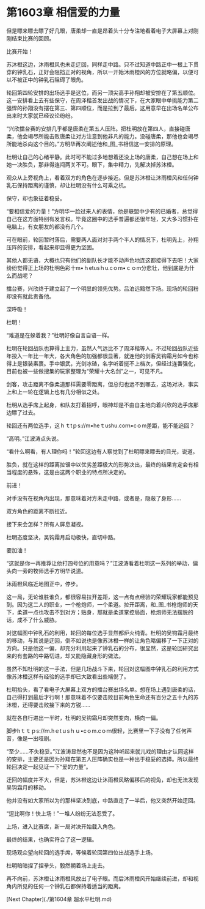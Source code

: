 # 第1603章 相信爱的力量

但是瞟来瞟去瞟了好几眼，唐柔却一直是昂着头十分专注地看着电子大屏幕上对刚刚结束比赛的回顾。

比赛开始！

苏沐橙这边，沐雨橙风也未走迂回，同样走中路。只不过知道中路正中一根上下贯穿的钟乳石，正好会阻挡正对的视角，所以一开始沐雨橙风的方位就略偏，以便可以不被正中的钟乳石阻碍了眼角。

轮回第四轮安排的出场选手是这位，而另一顶尖高手孙翔却被安排在了第五顺位。这一安排看上去有些保守，在周泽楷首发出战的情况下，在大家眼中单挑能力第二强悍的孙翔没有摆在第三、第四顺位，而是拉到了最后。这用意早在出场名单公布出来时大家就已经议论纷纷。

“兴欣擂台赛的安排几乎都是唐柔在第五人压阵。把杜明放在第四人，直接碰唐柔，他会竭尽所能击败唐柔让对方注意到他非凡的能力。没碰唐柔，那他也会竭尽所能地杀向这个目的。”方明华再次阐述他和_图_书相信这一安排的原理。

杜明让自己的心绪平静。此时可不能过多地想着还没上场的唐柔，自己想在场上和她一决胜负，那非得连闯两关不可。眼下，集中精力，先解决掉苏沐橙。

观众从上旁视角上，看着双方的角色在逐步接近。但是苏沐橙让沐雨橙风和任何钟乳石保持距离的谨慎，却让杜明没有什么可乘之机。

保守，却也象征着稳妥。

“要相信爱的力量！”方明华一脸过来人的表情，他是联盟中少有的已婚者，总觉得自己在这方面特别有发言权。毕竟这圈中的选手普遍都还很年轻，又大多习惯扑在电脑上，有女朋友的都没有几个。

可在眼前，轮回暂时落后，需要两人面对对手两个半人的情况下，杜明先上，孙翔压阵的安排，看起来却显得更为坚固。

其他人都无语，大概也只有他们的副队长才能不动声色地连这都接得下去吧！大家纷纷觉得正上场的杜明色彩十m•ｈetusｈu.cｏm•ｃｏm分悲壮，他到底是为什么而战呢？

擂台赛，兴欣终于建立起了一个明显的领先优势。吕泊远黯然下场。现场的轮回粉却没有就此责备他。

深呼吸！

杜明！

“难道是在躲着我？”杜明好像自言自语一样。

杜明在轮回战队也算得上主力，虽然人气远比不了周泽楷等人。不过轮回战队近些年投入一年比一年大，各大角色的加强都很显著，就连他的剑客吴钩霜月如今也称得上是银装素裹。手中银武，光剑冰碴，名字听着挺不上档次，但经过连番强化，目前也被一些做搜集的玩家整理为“荣耀十大名剑”之一，可见不凡。

剑客，攻击距离不像柔道那样需要零距离，但总归也远不到哪去，这场对决，事实上和上一轮在逻辑上也有几分相似之处。

杜明从选手席上起身，和队友打着招呼，眼神却是不由自主地向着兴欣的选手席那边瞟了过去。

轮回还有两位选手，这ｈｔtｐs://m•heｔushu.coｍ•cｏm差距，能不能追回？

“高明。”江波涛点头说。

“看什么啊看，有人理你吗！”轮回这边有人察觉到了杜明瞟来瞟去的目光，说道。

胜负，就在这样的距离拉锯中以优劣差距极大的形势决出，最终的结果肯定会有相当程度的悬殊，这是由这两个职业的特点所决定的。

前进！

对手没有在视角内出现，那意味着对方未走中路，或者是，隐蔽了身形……

双方角色的距离不断拉近。

接下来会怎样？所有人屏息凝视。

杜明态度坚决，吴钩霜月启动极快，直切中路。

要加油！

“这就是你一再推荐让他打四号位的用意吗？”江波涛看着杜明这一系列的举动，偏头向一旁的牧师选手方明华说道。

沐雨橙风临近地图正中，停步。

这一局，无论谁胜谁负，都很容易拉开差距，这一点有点经验的荣耀玩家都能预见到。因为这二人的职业，一个枪炮师，一个柔道。拉开距离，和_图_书枪炮师的天下，柔道一点也攻击不到对方；贴身，那就是柔道掌控局面，枪炮师无法摆脱的话，成不了什么威胁。

对这幅图中钟乳石的利用，轮回的每位选手显然都炉火纯青。杜明的吴钩霜月最终的移动，与其说是迂回，倒不如说也是像苏沐橙一样的让角色略偏移了一下正对的方向。只是他这一偏，却充分利用起来了钟乳石的分布，很显然，这是轮回研究出来的有套路的中路切进，却又能隐藏身形的做法。

虽然不知杜明的这一手法，但是几场战斗下来，轮回对这幅图中钟乳石的利用方式像苏沐橙这样有经验的选手却已大致看出些端倪了。

杜明抬头，看了看电子大屏幕上双方的擂台赛出场名单。想在场上遇到唐柔的话，自己得打到最后才行啊！那意味着不仅要击败目前角色生命还有百分之五十九的苏沐橙，还得要击败接下来的方锐……

就在各自行进出一半时，杜明的吴钩霜月却突然变向，横向一偏。

脚步hｔｔｐs://ｍ.hｅtｕsｈｕ•cｏm.cｏｍ很轻，比赛里一下子没有了任何声音，像是一出哑剧。

“至少……不失稳妥。”江波涛显然也不是因为这种听起来就儿戏的理由才认同这样的安排，主要还是因为孙翔在第五人压阵确实也是一种出于稳妥的选择。所以最终轮回决定一起见证一下“爱的力量”。

迂回的幅度并不大，但是，苏沐橙这边让沐雨橙风略偏移后的视角，却也无法发现吴钩霜月的移动。

他并没有如大家所以为的那样坚决到底，中路直走了一半后，他又突然开始迂回。

“逗比啊你！快上场！”一堆人纷纷无法忍受了。

上场，进入比赛席，新一局对决开始载入角色。

最终的结果，也确实符合了这一逻辑。

现场观众望向轮回的选手席，等候着轮回第四位出战选手上场。

杜明暗暗捏了捏拳头，毅然朝着场上走去。

再不向前，苏沐橙让沐雨橙风放出了电子眼。而后沐雨橙风开始继续前进，却和视角内所见的任何一个钟乳石都保持着适当的距离。



[Next Chapter](./第1604章 超水平杜明.md)